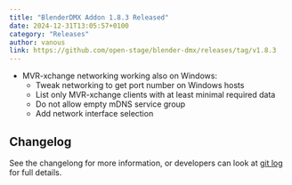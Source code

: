 ```yaml
---
title: "BlenderDMX Addon 1.8.3 Released"
date: 2024-12-31T13:05:57+0100
category: "Releases"
author: vanous
link: https://github.com/open-stage/blender-dmx/releases/tag/v1.8.3
---
```


* MVR-xchange networking working also on Windows:
    * Tweak networking to get port number on Windows hosts
    * List only MVR-xchange clients with at least minimal required data
    * Do not allow empty mDNS service group
    * Add network interface selection

## Changelog

See the changelong for more information, or developers can look at [git
log](https://github.com/open-stage/blender-dmx/commits/main/) for full details.
